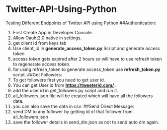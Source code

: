 # Twitter-API-Using-Python
Testing Different Endpoints of Twitter API using Python
##Authentication:
  1. First Create App in Developer Console.
  2. Allow Oauht2.0 native in settings.
  3. get client id from keys tab
  4. Use client_id in **generate_access_token.py** Script and generate access token
  5. access token gets expired after 2 hours so will have to use refresh token to regenerate access token.
  6. for using refresh_token to generate access_token use **refresh_token.py** script.
##Get Followers:
  1. To get followers first you need to get user id.
  2. You can get User id from **https://tweeterid.com/** .
  3. add the user id in get_followers.py script and run it.
  4. all_followers.json file will be created which will have all the followers data.
  5. you can also save the data in csv.
##Send Direct Message:
  1. send DM to any follower by getting id of that follower from all_followers.json
  2. save the follower details in send_dm.json as not to send auto dm again. 
